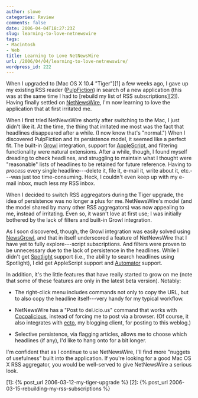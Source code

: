 ```yaml
---
author: slowe
categories: Review
comments: false
date: 2006-04-04T18:27:23Z
slug: learning-to-love-netnewswire
tags:
- Macintosh
- Web
title: Learning to Love NetNewsWire
url: /2006/04/04/learning-to-love-netnewswire/
wordpress_id: 222
---
```


When I upgraded to [Mac OS X 10.4 "Tiger"][1] a few weeks ago, I gave up my existing RSS reader ([PulpFiction](http://freshsqueeze.com/products/pulpfiction/)) in search of a new application (this was at the same time I had to [rebuild my list of RSS subscriptions][2]). Having finally settled on [NetNewsWire](http://ranchero.com/netnewswire/), I'm now learning to love the application that at first irritated me.

When I first tried NetNewsWire shortly after switching to the Mac, I just didn't like it. At the time, the thing that irritated me most was the fact that headlines disappeared after a while. (I now know that's "normal.") When I discovered PulpFiction and its persistence model, it seemed like a perfect fit. The built-in [Growl](http://www.growl.info/) integration, support for [AppleScript](http://www.apple.com/macosx/features/applescript/), and filtering functionality were natural extensions. After a while, though, I found myself dreading to check headlines, and struggling to maintain what I thought were "reasonable" lists of headlines to be retained for future reference. Having to _process_ every single headline---delete it, file it, e-mail it, write about it, etc.---was just too time-consuming. Heck, I couldn't even keep up with my e-mail inbox, much less my RSS inbox.

When I decided to switch RSS aggregators during the Tiger upgrade, the idea of persistence was no longer a plus for me. NetNewsWire's model (and the model shared by many other RSS aggregators) was now appealing to me, instead of irritating. Even so, it wasn't love at first use; I was initially bothered by the lack of filters and built-in Growl integration.

As I soon discovered, though, the Growl integration was easily solved using [NewsGrowl](http://fever606.distantblue.net/code/), and that in itself underscored a feature of NetNewsWire that I have yet to fully explore---script subscriptions. And filters were proven to be unnecessary due to the lack of persistence in the headlines. While I didn't get [Spotlight](http://www.apple.com/macosx/features/spotlight/) support (i.e., the ability to search headlines using Spotlight), I did get AppleScript support and [Automator](http://www.apple.com/macosx/features/automator/) support.

In addition, it's the little features that have really started to grow on me (note that some of these features are only in the latest beta version). Notably:

* The right-click menu includes commands not only to copy the URL, but to also copy the headline itself---very handy for my typical workflow.

* NetNewsWire has a "Post to del.icio.us" command that works with [Cocoalicious](http://www.scifihifi.com/cocoalicious/), instead of forcing me to post via a browser. (Of course, it also integrates with [ecto](http://ecto.kung-foo.tv/), my blogging client, for posting to this weblog.)

* Selective persistence, via flagging articles, allows me to choose which headlines (if any), I'd like to hang onto for a bit longer.

I'm confident that as I continue to use NetNewsWire, I'll find more "nuggets of usefulness" built into the application. If you're looking for a good Mac OS X RSS aggregator, you would be well-served to give NetNewsWire a serious look.

[1]: {% post_url 2006-03-12-my-tiger-upgrade %}
[2]: {% post_url 2006-03-15-rebuilding-my-rss-subscriptions %}
